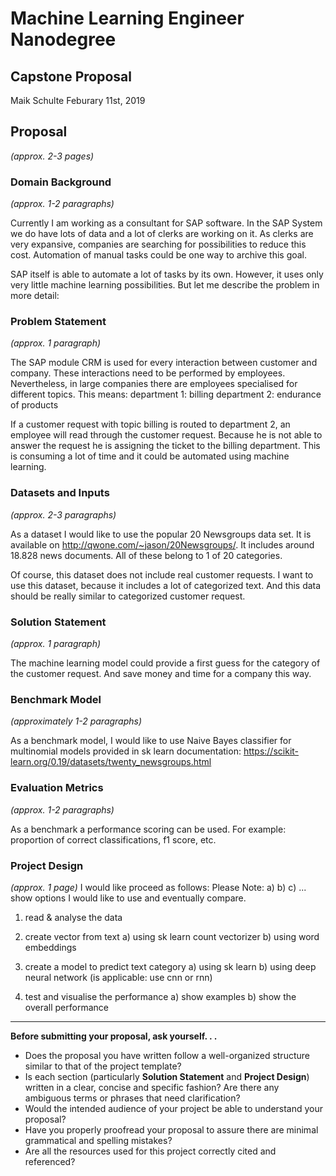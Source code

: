 # Machine Learning Engineer Nanodegree
## Capstone Proposal
Maik Schulte
Feburary 11st, 2019

## Proposal
_(approx. 2-3 pages)_

### Domain Background
_(approx. 1-2 paragraphs)_

Currently I am working as a consultant for SAP software. In the SAP System we do have lots of data and a lot of clerks are working on it. As clerks are very expansive, companies are searching for possibilities to reduce this cost. Automation of manual tasks could be one way to archive this goal.

SAP itself is able to automate a lot of tasks by its own. However, it uses only very little machine learning possibilities. But let me describe the problem in more detail:

### Problem Statement
_(approx. 1 paragraph)_

The SAP module CRM is used for every interaction between customer and company. These interactions need to be performed by employees. Nevertheless, in large companies there are employees specialised for different topics. This means:
department 1: billing
department 2: endurance of products

If a customer request with topic billing is routed to department 2, an employee will read through the customer request. Because he is not able to answer the request he is assigning the ticket to the billing department. This is consuming a lot of time and it could be automated using machine learning.

### Datasets and Inputs
_(approx. 2-3 paragraphs)_

As a dataset I would like to use the popular 20 Newsgroups data set. It is available on http://qwone.com/~jason/20Newsgroups/. It includes around 18.828 news documents. All of these belong to 1 of 20 categories.

Of course, this dataset does not include real customer requests. I want to use this dataset, because it includes a lot of categorized text. And this data should be really similar to categorized customer request.

### Solution Statement
_(approx. 1 paragraph)_

The machine learning model could provide a first guess for the category of the customer request. And save money and time for a company this way.

### Benchmark Model
_(approximately 1-2 paragraphs)_

As a benchmark model, I would like to use Naive Bayes classifier for multinomial models provided in sk learn documentation:
https://scikit-learn.org/0.19/datasets/twenty_newsgroups.html

### Evaluation Metrics
_(approx. 1-2 paragraphs)_

As a benchmark a performance scoring can be used. For example:
proportion of correct classifications,
f1 score,
etc.

### Project Design
_(approx. 1 page)_
I would like proceed as follows:
Please Note: a) b) c) ... show options I would like to use and eventually compare.

1. read & analyse the data
2. create vector from text
  a) using sk learn count vectorizer
  b) using word embeddings
  
3. create a model to predict text category
  a) using sk learn
  b) using deep neural network (is applicable: use cnn or rnn)
  
4. test and visualise the performance
  a) show examples
  b) show the overall performance

-----------

**Before submitting your proposal, ask yourself. . .**

- Does the proposal you have written follow a well-organized structure similar to that of the project template?
- Is each section (particularly **Solution Statement** and **Project Design**) written in a clear, concise and specific fashion? Are there any ambiguous terms or phrases that need clarification?
- Would the intended audience of your project be able to understand your proposal?
- Have you properly proofread your proposal to assure there are minimal grammatical and spelling mistakes?
- Are all the resources used for this project correctly cited and referenced?
